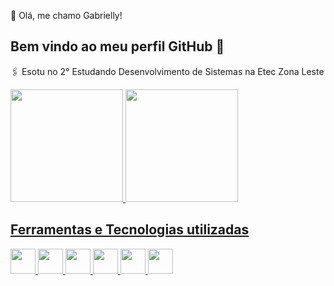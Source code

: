  💙 Olá, me chamo Gabrielly! 
## Bem vindo ao meu perfil GitHub 👋

🖇️ Esotu no 2° Estudando Desenvolvimento de Sistemas na Etec Zona Leste

<div>
<a href="https://github.com/seu-usuário-aqui">
<img loading="lazy" height="180em" src="https://github-readme-stats.vercel.app/api/top-langs/?username=https://github.com/Gabr1ell1-aqui&layout=compact&langs_count=7&theme=dracula"/>
<img loading="lazy" height="180em" src="https://github-readme-stats.vercel.app/api?username=https://github.com/Gabr1ell1-aqui&show_icons=true&theme=dracula&include_all_commits=true&count_private=true"/>
</div>


## Ferramentas e Tecnologias utilizadas

<div>
            <img src="https://cdn.jsdelivr.net/gh/devicons/devicon@latest/icons/html5/html5-plain-wordmark.svg" width="40" height="40" />      
            <img src="https://cdn.jsdelivr.net/gh/devicons/devicon@latest/icons/css3/css3-plain-wordmark.svg" width="40" height="40"/>     
            <img src="https://cdn.jsdelivr.net/gh/devicons/devicon@latest/icons/javascript/javascript-original.svg" width="40" height="40"/>
            <img src="https://cdn.jsdelivr.net/gh/devicons/devicon@latest/icons/java/java-original-wordmark.svg" width="40" height="40"/>
            <img src="https://cdn.jsdelivr.net/gh/devicons/devicon@latest/icons/php/php-plain.svg" width="40" height="40"/>
            <img src="https://cdn.jsdelivr.net/gh/devicons/devicon@latest/icons/kotlin/kotlin-original-wordmark.svg" width="40" height="40"/>
</div>



